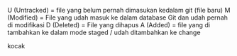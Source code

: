 U (Untracked) = file yang belum pernah dimasukan kedalam git (file baru)
M (Modified) = File yang udah masuk ke dalam database Git dan udah pernah di modifikasi
D (Deleted) = File yang dihapus
A (Added) = file yang di tambahkan ke dalam mode staged / udah ditambahkan ke change

kocak
